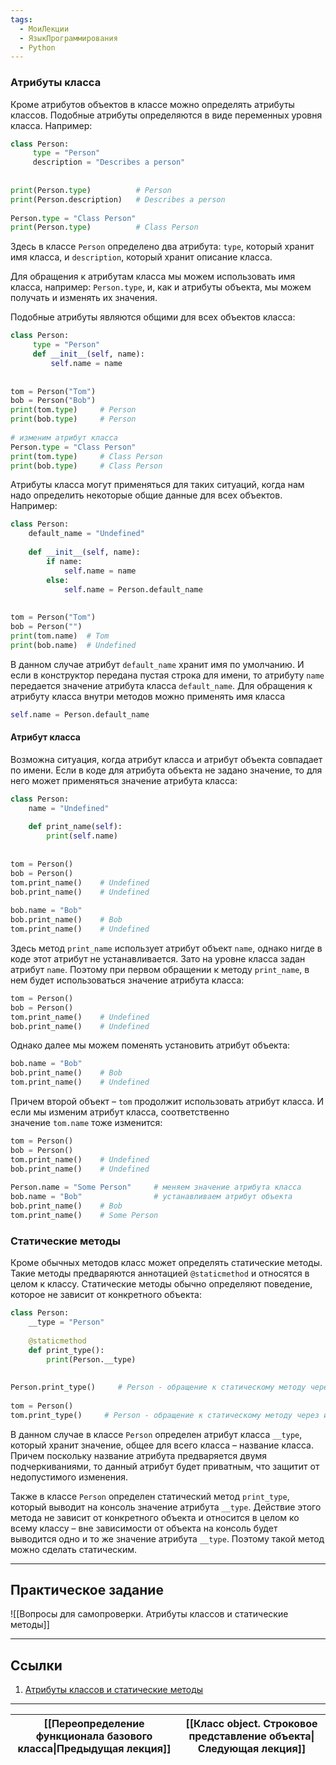 ```yaml
---
tags:
  - МоиЛекции
  - ЯзыкПрограммирования
  - Python
---
```

### Атрибуты класса

Кроме атрибутов объектов в классе можно определять атрибуты классов. Подобные атрибуты определяются в виде переменных уровня класса. Например:

```python
class Person:
     type = "Person"
     description = "Describes a person"
 
 
print(Person.type)          # Person
print(Person.description)   # Describes a person
 
Person.type = "Class Person"
print(Person.type)          # Class Person
```

Здесь в классе `Person` определено два атрибута: `type`, который хранит имя класса, и `description`, который хранит описание класса.

Для обращения к атрибутам класса мы можем использовать имя класса, например: `Person.type`, и, как и атрибуты объекта, мы можем получать и изменять их значения.

Подобные атрибуты являются общими для всех объектов класса:

```python
class Person:
     type = "Person"
     def __init__(self, name):
         self.name = name
 
 
tom = Person("Tom")
bob = Person("Bob")
print(tom.type)     # Person
print(bob.type)     # Person
 
# изменим атрибут класса
Person.type = "Class Person"
print(tom.type)     # Class Person
print(bob.type)     # Class Person
```

Атрибуты класса могут применяться для таких ситуаций, когда нам надо определить некоторые общие данные для всех объектов. Например:

```python
class Person:
    default_name = "Undefined"
 
    def __init__(self, name):
        if name:
            self.name = name
        else:
            self.name = Person.default_name
 
 
tom = Person("Tom")
bob = Person("")
print(tom.name)  # Tom
print(bob.name)  # Undefined
```

В данном случае атрибут `default_name` хранит имя по умолчанию. И если в конструктор передана пустая строка для имени, то атрибуту `name` передается значение атрибута класса `default_name`. Для обращения к атрибуту класса внутри методов можно применять имя класса

```python
self.name = Person.default_name
```

#### Атрибут класса

Возможна ситуация, когда атрибут класса и атрибут объекта совпадает по имени. Если в коде для атрибута объекта не задано значение, то для него может применяться значение атрибута класса:

```python
class Person:
    name = "Undefined"
 
    def print_name(self):
        print(self.name)
 
 
tom = Person()
bob = Person()
tom.print_name()    # Undefined
bob.print_name()    # Undefined
 
bob.name = "Bob"
bob.print_name()    # Bob
tom.print_name()    # Undefined
```

Здесь метод `print_name` использует атрибут объект `name`, однако нигде в коде этот атрибут не устанавливается. Зато на уровне класса задан атрибут `name`. Поэтому при первом обращении к методу `print_name`, в нем будет использоваться значение атрибута класса:

```python
tom = Person()
bob = Person()
tom.print_name()    # Undefined
bob.print_name()    # Undefined
```

Однако далее мы можем поменять установить атрибут объекта:

```python
bob.name = "Bob"
bob.print_name()    # Bob
tom.print_name()    # Undefined
```

Причем второй объект – `tom` продолжит использовать атрибут класса. И если мы изменим атрибут класса, соответственно значение `tom.name` тоже изменится:

```python
tom = Person()
bob = Person()
tom.print_name()    # Undefined
bob.print_name()    # Undefined
 
Person.name = "Some Person"     # меняем значение атрибута класса
bob.name = "Bob"                # устанавливаем атрибут объекта
bob.print_name()    # Bob
tom.print_name()    # Some Person
```

### Статические методы

Кроме обычных методов класс может определять статические методы. Такие методы предваряются аннотацией `@staticmethod` и относятся в целом к классу. Статические методы обычно определяют поведение, которое не зависит от конкретного объекта:

```python
class Person:
    __type = "Person"
 
    @staticmethod
    def print_type():
        print(Person.__type)
 
 
Person.print_type()     # Person - обращение к статическому методу через имя класса
 
tom = Person()
tom.print_type()     # Person - обращение к статическому методу через имя объекта
```

В данном случае в классе `Person` определен атрибут класса `__type`, который хранит значение, общее для всего класса – название класса. Причем поскольку название атрибута предваряется двумя подчеркиваниями, то данный атрибут будет приватным, что защитит от недопустимого изменения.

Также в классе `Person` определен статический метод `print_type`, который выводит на консоль значение атрибута `__type`. Действие этого метода не зависит от конкретного объекта и относится в целом ко всему классу – вне зависимости от объекта на консоль будет выводится одно и то же значение атрибута `__type`. Поэтому такой метод можно сделать статическим.

---
## Практическое задание

![[Вопросы для самопроверки. Атрибуты классов и статические методы]]

---
## Ссылки

1. [Атрибуты классов и статические методы](https://metanit.com/python/tutorial/7.6.php)

---

| [[Переопределение функционала базового класса\|Предыдущая лекция]] | [[Класс object. Строковое представление объекта\|Следующая лекция]] |
| ------------------------------------------------------------------ | ------------------------------------------------------------------- |

